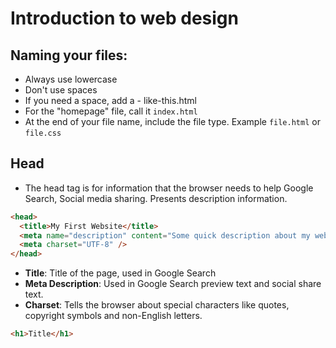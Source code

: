 # Introduction to web design

##  Naming your files:
- Always use lowercase
- Don't use spaces
- If you need a space, add a - like-this.html
- For the "homepage" file, call it `index.html`
- At the end of your file name, include the file type. Example `file.html` or `file.css`

## Head
- The head tag is for information that the browser needs to help Google Search, Social media sharing.  Presents description information.

```HTML
<head>
  <title>My First Website</title>
  <meta name="description" content="Some quick description about my website. 150-160 characters long" />
  <meta charset="UTF-8" />
</head>
```

- **Title**: Title of the page, used in Google Search
- **Meta Description**: Used in Google Search preview text and social share text.
- __Charset__: Tells the browser about special characters like quotes, copyright symbols and non-English letters.    


```HTML
<h1>Title</h1>
```
